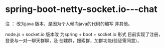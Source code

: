 # spring-boot-netty-socket.io---chat
注 ： 改为java 版本，是因为个人倾向java的代码的编写 非其他。

node.js + socket.io 版本改 为spring + boot + socket.io 形式 目前实现了注册，登录与一对一聊天群聊，及 创建群，搜索群，加群功能(验证需同意)，

